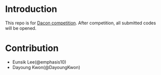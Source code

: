 # Introduction
This repo is for [Dacon competition](https://dacon.io/competitions/official/235744/overview/description). After competition, all submitted codes will be opened.

# Contribution
- Eunsik Lee(@emphasis10)
- Dayoung Kwon(@DayoungKwon)
